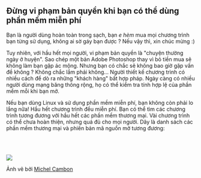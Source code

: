 <?php require("../../entete.php"); ?> <?php require("../../base.php"); ?> <?php require("../../fonctions.php"); ?>

<div id="corps">

<h2>Đừng vi phạm bản quyền khi bạn có thể dùng phần mềm miễn phí</h2>

Bạn là người dùng hoàn toàn trong sạch, bạn *e hèm* mua mọi chương trình bạn từng sử dụng, 
không ai sờ gáy bạn được ? Nếu vậy thì, xin chúc mừng :)

Tuy nhiên, với hầu hết mọi người, vi phạm bản quyền là "chuyện thường ngày ở huyện". 
Sao chép một bản Adobe Photoshop thay vì bỏ tiền mua sẽ không làm bạn gặp ác mộng. Nhưng bạn có chắc sẽ 
không bao giờ gặp vấn đề không ? Không chắc lắm phải không... Người thiết kế chương trình 
có nhiều cách để dò ra những "khách hàng" bất hợp pháp. Ngày càng có nhiều người dùng mạng 
băng thông rộng, họ có thể kiểm tra tính hợp lệ của phần mềm mỗi khi bạn mở.

Nếu bạn dùng Linux và sử dụng phần mềm miễn phí, bạn không còn phải lo lắng nữa! Hầu hết 
chương trình đều miễn phí. Bạn có thể tìm các chương trình tương đương với hầu hết các phần mềm 
thương mại. Vài chương trình có thể chưa hoàn thiện, nhưng quá đủ cho mọi người. 
Dây là danh sách các phần mềm thương mại và phiên bản mã nguồn mở tương đương:

<?php

table_parser ("Có", "Không", "Thương Mại", "Mã Nguồn Mở", "Chạy trên Windows ?");

?>

<br /><br>

<img src="Images/warez.png" />

Ảnh vẽ bởi <a href="http://michel.cambon.free.fr/ampere/salle1bis.htm">Michel Cambon</a>

</div>


